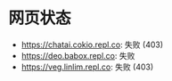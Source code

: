 # 网页状态
- https://chatai.cokio.repl.co: 失败 (403)
- https://deo.babox.repl.co: 失败
- https://veg.linlim.repl.co: 失败 (403)
